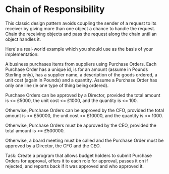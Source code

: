 Chain of Responsibility
=======================

This classic design pattern avoids coupling the sender of a request to its receiver by giving more than one object a chance to handle the request. Chain the receiving objects 
and pass the request along the chain until an object handles it. 

Here's a real-world example which you should use as the basis of your implementation:

A business purchases items from suppliers using Purchase Orders. Each Purchase Order has a unique id, is for an amount (assume in Pounds Sterling only), has a supplier name, a description of the goods ordered,
a unit cost (again in Pounds) and a quantity. Assume a Purchase Order has only one line (ie one type of thing being ordered).  

Purchase Orders can be approved by a Director, provided the total amount is <= £5000, the unit cost <= £1000, and the quantity is <= 100.

Otherwise, Purchase Orders can be approved by the CFO, provided the total amount is <= £50000, the unit cost <= £10000, and the quantity is <= 1000.

Otherwise, Purchase Orders must be approved by the CEO, provided the total amount is <= £500000.

Otherwise, a board meeting must be called and the Purchase Order must be approved by a Director, the CFO and the CEO.

Task: Create a program that allows budget holders to submit Purchase Orders for approval, offers it to each role for approval, passes it on if rejected, and reports back if it was approved and who approved it. 


